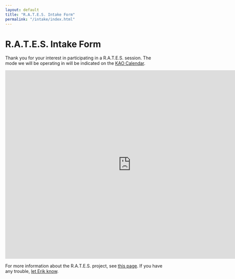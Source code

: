 ```yaml
---
layout: default
title: "R.A.T.E.S. Intake Form"
permalink: "/intake/index.html"
---
```

# R.A.T.E.S. Intake Form
Thank you for your interest in participating in a R.A.T.E.S. session.
The mode we will be operating in will be indicated on the [KAO Calendar](/calendar/).

<iframe src="https://docs.google.com/forms/d/1FhL5bP7q3s9HQxYbGI1_Rolk1IapedtfxOaHiKt6P08/viewform?embedded=true" width="800" height="600" frameborder="0" marginheight="0" marginwidth="0">Loading...</iframe>

For more information about the R.A.T.E.S. project, see [this page](/rates/breakdown/).
If you have any trouble, [let Erik know](mailto:erik@kentstateatc.org).
